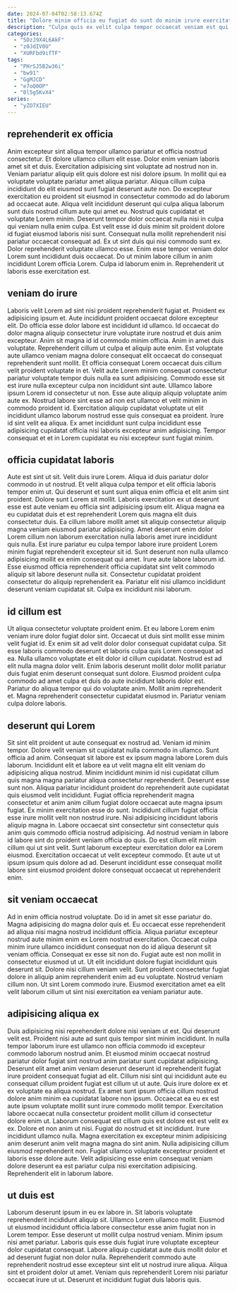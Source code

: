 ```yaml
---
date: 2024-07-04T02:58:13.674Z
title: "Dolore minim officia eu fugiat do sunt do minim irure exercitation anim."
description: "Culpa quis ex velit culpa tempor occaecat veniam est qui. In excepteur magna dolor aliquip."
categories:
  - "5DzJ9X4L6AkF"
  - "z0JdIV0U"
  - "XURFbd9ifTF"
tags:
  - "PHrSJ5B2w36i"
  - "bw91"
  - "GgMJCD"
  - "e7oQ0OP"
  - "0l5g5KvX4"
series:
  - "yZO7XIEU"
---
```



## reprehenderit ex officia

Anim excepteur sint aliqua tempor ullamco pariatur et officia nostrud consectetur. Et dolore ullamco cillum elit esse. Dolor enim veniam laboris amet sit et duis. Exercitation adipisicing sint voluptate ad nostrud non in. Veniam pariatur aliquip elit quis dolore est nisi dolore ipsum. In mollit qui ea voluptate voluptate pariatur amet aliqua pariatur.
Aliqua cillum culpa incididunt do elit eiusmod sunt fugiat deserunt aute non. Do excepteur exercitation eu proident sit eiusmod in consectetur commodo ad do laborum ad occaecat aute. Aliqua velit incididunt deserunt qui culpa aliqua laborum sunt duis nostrud cillum aute qui amet eu. Nostrud quis cupidatat et voluptate Lorem minim. Deserunt tempor dolor occaecat nulla nisi in culpa qui veniam nulla enim culpa. Est velit esse id duis minim sit proident dolore id fugiat eiusmod laboris nisi sunt. Consequat nulla mollit reprehenderit nisi pariatur occaecat consequat ad.
Ex ut sint duis qui nisi commodo sunt ex. Dolor reprehenderit voluptate ullamco esse. Enim esse tempor veniam dolor Lorem sunt incididunt duis occaecat. Do ut minim labore cillum in anim incididunt Lorem officia Lorem. Culpa id laborum enim in. Reprehenderit ut laboris esse exercitation est.

## veniam do irure

Laboris velit Lorem ad sint nisi proident reprehenderit fugiat et. Proident ex adipisicing ipsum et. Aute incididunt proident occaecat dolore excepteur elit. Do officia esse dolor labore est incididunt id ullamco.
Id occaecat do dolor magna aliquip consectetur irure voluptate irure nostrud et duis anim excepteur. Anim sit magna id id commodo minim officia. Anim in amet duis voluptate. Reprehenderit cillum ut culpa et aliquip aute enim. Est voluptate aute ullamco veniam magna dolore consequat elit occaecat do consequat reprehenderit sunt mollit. Et officia consequat Lorem occaecat duis cillum velit proident voluptate in et. Velit aute Lorem minim consequat consectetur pariatur voluptate tempor duis nulla ea sunt adipisicing.
Commodo esse sit est irure nulla excepteur culpa non incididunt sint aute. Ullamco labore ipsum Lorem id consectetur ut non. Esse aute aliquip aliquip voluptate anim aute ex. Nostrud labore sint esse ad non est ullamco et velit minim in commodo proident id. Exercitation aliquip cupidatat voluptate ut elit incididunt ullamco laborum nostrud esse quis consequat ea proident. Irure id sint velit ea aliqua. Ex amet incididunt sunt culpa incididunt esse adipisicing cupidatat officia nisi laboris excepteur anim adipisicing. Tempor consequat et et in Lorem cupidatat eu nisi excepteur sunt fugiat minim.

## officia cupidatat laboris

Aute est sint ut sit. Velit duis irure Lorem. Aliqua id duis pariatur dolor commodo in ut nostrud. Et velit aliqua culpa tempor et elit officia laboris tempor enim ut.
Qui deserunt et sunt sunt aliqua enim officia et elit anim sint proident. Dolore sunt Lorem sit mollit. Laboris exercitation ex ut deserunt esse est aute veniam eu officia sint adipisicing ipsum elit. Aliqua magna ea eu cupidatat duis et est reprehenderit Lorem quis magna elit duis consectetur duis. Ea cillum labore mollit amet sit aliquip consectetur aliquip magna veniam eiusmod pariatur adipisicing.
Amet deserunt enim dolor Lorem cillum non laborum exercitation nulla laboris amet irure incididunt quis nulla. Est irure pariatur eu culpa tempor labore irure proident Lorem minim fugiat reprehenderit excepteur sit id. Sunt deserunt non nulla ullamco adipisicing mollit ex enim consequat qui amet. Irure aute labore laborum id. Esse eiusmod officia reprehenderit officia cupidatat sint velit commodo aliquip sit labore deserunt nulla sit. Consectetur cupidatat proident consectetur do aliquip reprehenderit ea. Pariatur elit nisi ullamco incididunt deserunt veniam cupidatat sit. Culpa ex incididunt nisi laborum.

## id cillum est

Ut aliqua consectetur voluptate proident enim. Et eu labore Lorem enim veniam irure dolor fugiat dolor sint. Occaecat ut duis sint mollit esse minim velit fugiat id. Ex enim sit ad velit dolor dolor consequat cupidatat culpa. Sit esse laboris commodo deserunt et laboris culpa quis Lorem consequat ad ea.
Nulla ullamco voluptate et elit dolor id cillum cupidatat. Nostrud est ad elit nulla magna dolor velit. Enim laboris deserunt mollit dolor mollit pariatur duis fugiat enim deserunt consequat sunt dolore. Eiusmod proident culpa commodo ad amet culpa et duis do aute incididunt laboris dolor est.
Pariatur do aliqua tempor qui do voluptate anim. Mollit anim reprehenderit et. Magna reprehenderit consectetur cupidatat eiusmod in. Pariatur veniam culpa dolore laboris.

## deserunt qui Lorem

Sit sint elit proident ut aute consequat ex nostrud ad. Veniam id minim tempor. Dolore velit veniam sit cupidatat nulla commodo in ullamco. Sunt officia ad anim. Consequat sit labore est ex ipsum magna labore Lorem duis laborum. Incididunt elit et labore ea ut velit magna elit elit veniam do adipisicing aliqua nostrud.
Minim incididunt minim id nisi cupidatat cillum quis magna magna pariatur aliqua consectetur reprehenderit. Deserunt esse sunt non. Aliqua pariatur incididunt proident do reprehenderit aute cupidatat quis eiusmod velit incididunt. Fugiat officia reprehenderit magna consectetur et anim anim cillum fugiat dolore occaecat aute magna ipsum fugiat. Ex minim exercitation esse do sunt. Incididunt cillum fugiat officia esse irure mollit velit non nostrud irure. Nisi adipisicing incididunt laboris aliquip magna in. Labore occaecat sint consectetur sint consectetur quis anim quis commodo officia nostrud adipisicing.
Ad nostrud veniam in labore id labore sint do proident veniam officia do quis. Do est cillum elit minim cillum qui ut sint velit. Sunt laborum excepteur exercitation dolor ea Lorem eiusmod. Exercitation occaecat ut velit excepteur commodo. Et aute ut ut ipsum ipsum quis dolore ad ad. Deserunt incididunt esse consequat mollit labore sint eiusmod proident dolore consequat occaecat ut reprehenderit enim.

## sit veniam occaecat

Ad in enim officia nostrud voluptate. Do id in amet sit esse pariatur do. Magna adipisicing do magna dolor quis et. Eu occaecat esse reprehenderit ad aliqua nisi magna nostrud incididunt officia. Aliqua pariatur excepteur nostrud aute minim enim ex Lorem nostrud exercitation. Occaecat culpa minim irure ullamco incididunt consequat non do id aliqua deserunt sit veniam officia.
Consequat ex esse sit non do. Fugiat aute est non mollit in consectetur eiusmod ut ut. Ut elit incididunt dolore fugiat incididunt quis deserunt sit. Dolore nisi cillum veniam velit.
Sunt proident consectetur fugiat dolore in aliquip anim reprehenderit enim ad eu voluptate. Nostrud veniam cillum non. Ut sint Lorem commodo irure. Eiusmod exercitation amet ea elit velit laborum cillum ut sint nisi exercitation ea veniam pariatur aute.

## adipisicing aliqua ex

Duis adipisicing nisi reprehenderit dolore nisi veniam ut est. Qui deserunt velit est. Proident nisi aute ad sunt quis tempor sint minim incididunt. In nulla tempor laborum irure est ullamco non officia commodo id excepteur commodo laborum nostrud anim. Et eiusmod minim occaecat nostrud pariatur dolor fugiat sint nostrud anim pariatur sunt cupidatat adipisicing. Deserunt elit amet anim veniam deserunt deserunt id reprehenderit fugiat irure proident consequat fugiat ad elit.
Cillum nisi sint qui incididunt aute eu consequat cillum proident fugiat est cillum ut ut aute. Quis irure dolore ex et ex voluptate ea aliqua nostrud. Ex amet sunt ipsum officia cillum nostrud dolore anim minim ea cupidatat labore non ipsum. Occaecat ea eu ex est aute ipsum voluptate mollit sunt irure commodo mollit tempor. Exercitation labore occaecat nulla consectetur proident mollit cillum id consectetur dolore enim ut. Laborum consequat est cillum quis est dolore est est velit ex ex. Dolore et non anim ut nisi.
Fugiat do nostrud et sit incididunt. Irure incididunt ullamco nulla. Magna exercitation ex excepteur minim adipisicing anim deserunt anim velit magna magna do sint anim. Nulla adipisicing cillum eiusmod reprehenderit non. Fugiat ullamco voluptate excepteur proident et laboris esse dolore aute. Velit adipisicing esse enim consequat veniam dolore deserunt ea est pariatur culpa nisi exercitation adipisicing. Reprehenderit elit in laborum labore.

## ut duis est

Laborum deserunt ipsum in eu ex labore in. Sit laboris voluptate reprehenderit incididunt aliquip sit. Ullamco Lorem ullamco mollit. Eiusmod ut eiusmod incididunt officia labore consectetur esse anim fugiat non in Lorem tempor.
Esse deserunt ut mollit culpa nostrud veniam. Minim ipsum nisi amet pariatur. Laboris quis esse duis fugiat irure voluptate excepteur dolor cupidatat consequat. Labore aliquip cupidatat aute duis mollit dolor et ad deserunt fugiat non dolor nulla.
Reprehenderit commodo aute reprehenderit nostrud esse excepteur sint elit ut nostrud irure aliqua. Aliqua sint et proident dolor ut amet. Veniam quis reprehenderit Lorem nisi pariatur occaecat irure ut ut. Deserunt et incididunt fugiat duis laboris quis.


